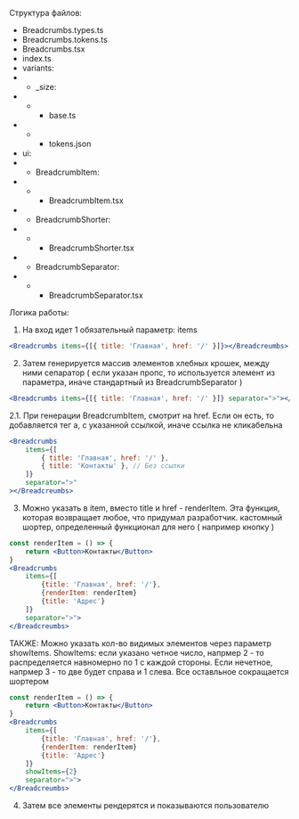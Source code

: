 Структура файлов:

-   Breadcrumbs.types.ts
-   Breadcrumbs.tokens.ts
-   Breadcrumbs.tsx
-   index.ts
-   variants:
-   -   \_size:
-   -   -   base.ts
-   -   -   tokens.json
-   ui:
-   -   BreadcrumbItem:
-   -   -   BreadcrumbItem.tsx
-   -   BreadcrumbShorter:
-   -   -   BreadcrumbShorter.tsx
-   -   BreadcrumbSeparator:
-   -   -   BreadcrumbSeparator.tsx

Логика работы:

1. На вход идет 1 обязательный параметр: items

```jsx
<Breadcrumbs items={[{ title: 'Главная', href: '/' }]}></Breadcreumbs>
```

2. Затем генерируется массив элементов хлебных крошек, между ними сепаратор ( если указан пропс, то используется элемент из параметра, иначе стандартный из BreadcrumbSeparator )

```jsx
<Breadcrumbs items={[{ title: 'Главная', href: '/' }]} separator=">"></Breadcreumbs>
```

2.1. При генерации BreadcrumbItem, смотрит на href. Если он есть, то добавляется тег a, с указанной ссылкой, иначе ссылка не кликабельна

```jsx
<Breadcrumbs
    items={[
        { title: 'Главная', href: '/' },
        { title: 'Контакты' }, // Без ссылки
    ]}
    separator=">"
></Breadcreumbs>
```

3. Можно указать в item, вместо title и href - renderItem. Эта функция, которая возвращает любое, что придумал разработчик. кастомный шортер, определенный функционал для него ( например кнопку )

```jsx
const renderItem = () => {
    return <Button>Контакты</Button>
}
<Breadcrumbs
    items={[
        {title: 'Главная', href: '/'},
        {renderItem: renderItem}
        {title: 'Адрес'}
    ]}
    separator=">">
</Breadcreumbs>
```

ТАКЖЕ: Можно указать кол-во видимых элементов через параметр showItems. ShowItems: если указано четное число, напрмер 2 - то распределяется навномерно по 1 с каждой стороны. Если нечетное, напрмер 3 - то две будет справа и 1 слева. Все оставльное сокращается шортером

```jsx
const renderItem = () => {
    return <Button>Контакты</Button>
}
<Breadcrumbs
    items={[
        {title: 'Главная', href: '/'},
        {renderItem: renderItem}
        {title: 'Адрес'}
    ]}
    showItems={2}
    separator=">">
</Breadcreumbs>
```

4. Затем все элементы рендерятся и показываются пользователю
